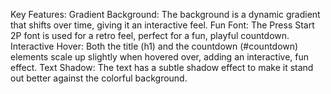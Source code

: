 Key Features:
Gradient Background: The background is a dynamic gradient that shifts over time, giving it an interactive feel.
Fun Font: The Press Start 2P font is used for a retro feel, perfect for a fun, playful countdown.
Interactive Hover: Both the title (h1) and the countdown (#countdown) elements scale up slightly when hovered over, adding an interactive, fun effect.
Text Shadow: The text has a subtle shadow effect to make it stand out better against the colorful background.
